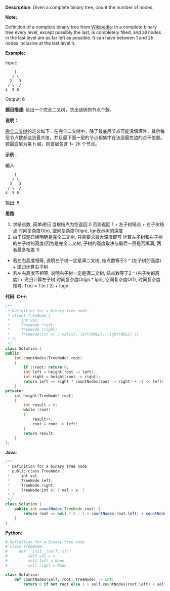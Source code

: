 __Description__:
Given a complete binary tree, count the number of nodes.

__Note:__

Definition of a complete binary tree from [Wikipedia](http://en.wikipedia.org/wiki/Binary_tree#Types_of_binary_trees):
In a complete binary tree every level, except possibly the last, is completely filled, and all nodes in the last level are as far left as possible. It can have between 1 and 2h nodes inclusive at the last level h.

__Example:__

Input: 
```
    1
   / \
  2   3
 / \  /
4  5 6
```
Output: 6

__题目描述__:
给出一个完全二叉树，求出该树的节点个数。

__说明：__

[完全二叉树](https://baike.baidu.com/item/%E5%AE%8C%E5%85%A8%E4%BA%8C%E5%8F%89%E6%A0%91/7773232?fr=aladdin)的定义如下：在完全二叉树中，除了最底层节点可能没填满外，其余每层节点数都达到最大值，并且最下面一层的节点都集中在该层最左边的若干位置。若最底层为第 h 层，则该层包含 1~ 2h 个节点。

__示例 :__

输入: 
```
    1
   / \
  2   3
 / \  /
4  5 6
```
输出: 6

__思路__:
1. 求结点数, 简单递归
当根结点为空返回 0
否则返回 1 + 左子树结点 + 右子树结点
时间复杂度O(n), 空间复杂度O(lgn), lgn表示树的深度
2. 由于该题已经明确是完全二叉树, 只需要求最大深度即可
计算左子树和右子树的左子树的高度(因为是完全二叉树, 子树的高度取决与最后一层是否填满, 两者最多相差 1)
- 若左右高度相等, 说明左子树一定是满二叉树, 结点数等于2 ^ (左子树的高度) + 递归计算右子树
- 若左右高度不相等, 说明右子树一定是满二叉树, 结点数等于2 ^ (右子树的高度) + 递归计算左子树
时间复杂度O(lgn * lgn), 空间复杂度O(1), 时间复杂度推导: T(n) = T(n / 2) + logn

__代码__:
__C++__:
```C++
/**
 * Definition for a binary tree node.
 * struct TreeNode {
 *     int val;
 *     TreeNode *left;
 *     TreeNode *right;
 *     TreeNode(int x) : val(x), left(NULL), right(NULL) {}
 * };
 */
class Solution {
public:
    int countNodes(TreeNode* root) 
    {
        if (!root) return 0;
        int left = height(root -> left);
        int right = height(root -> right);
        return left == right ? countNodes(root -> right) + (1 << left) : countNodes(root -> left) + (1 << right);
    }
private:
    int height(TreeNode* root)
    {
        int result = 0;
        while (root)
        {
            result++;
            root = root -> left;
        }
        return result;
    }
};
```

__Java__:
```Java
/**
 * Definition for a binary tree node.
 * public class TreeNode {
 *     int val;
 *     TreeNode left;
 *     TreeNode right;
 *     TreeNode(int x) { val = x; }
 * }
 */
class Solution {
    public int countNodes(TreeNode root) {
        return root == null ? 0 : 1 + countNodes(root.left) + countNodes(root.right);
    }
}
```

__Python__:
```Python
# Definition for a binary tree node.
# class TreeNode:
#     def __init__(self, x):
#         self.val = x
#         self.left = None
#         self.right = None

class Solution:
    def countNodes(self, root: TreeNode) -> int:
        return 0 if not root else 1 + self.countNodes(root.left) + self.countNodes(root.right)
```